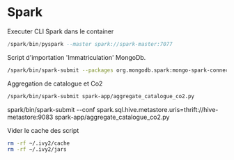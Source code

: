 # Spark

Executer CLI Spark dans le container
```sql
/spark/bin/pyspark --master spark://spark-master:7077
```

Script d'importation 'Immatriculation' MongoDb.
```bash
/spark/bin/spark-submit --packages org.mongodb.spark:mongo-spark-connector_2.12:3.0.1   spark-app/mongo_import.py
```

Aggregation de catalogue et Co2
```bash
/spark/bin/spark-submit spark-app/aggregate_catalogue_co2.py
```

spark/bin/spark-submit --conf spark.sql.hive.metastore.uris=thrift://hive-metastore:9083 spark-app/aggregate_catalogue_co2.py

Vider le cache des script
```bash
rm -rf ~/.ivy2/cache
rm -rf ~/.ivy2/jars
```
